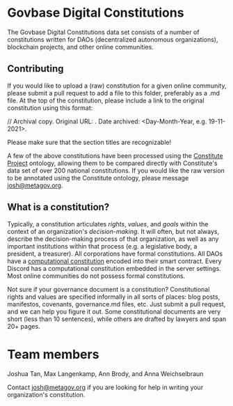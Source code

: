 # Govbase Digital Constitutions

The Govbase Digital Constitutions data set consists of a number of constitutions written for DAOs (decentralized autonomous organizations), blockchain projects, and other online communities.

## Contributing

If you would like to upload a (raw) constitution for a given online community, please submit a pull request to add a file to this folder, preferably as a .md file. At the top of the constitution, please include a link to the original constitution using this format: 

// Archival copy. Original URL: <URL>. Date archived: <Day-Month-Year, e.g. 19-11-2021>.

Please make sure that the section titles are recognizable!

A few of the above constitutions have been processed using the [Constitute Project](https://www.constituteproject.org) ontology, allowing them to be compared directly with Constitute's data set of over 200 national constitutions. If you would like the raw version to be annotated using the Constitute ontology, please message josh@metagov.org.

## What is a constitution?

Typically, a constitution articulates *rights*, *values*, and *goals* within the context of an organization's *decision-making*. It will often, but not always, describe the decision-making process of that organization, as well as any important institutions within that process (e.g. a legislative body, a president, a treasurer). All corporations have formal constitutions. All DAOs have a [computational constitution](https://medium.com/commonsstack/exploring-daos-as-a-new-kind-of-institution-8103e6b156d4) encoded into their smart contract. Every Discord has a computational constitution embedded in the server settings. Most online communities do not possess formal constitutions.

Not sure if your governance document is a constitution? Constitutional rights and values are specified informally in all sorts of places: blog posts, manifestos, covenants, governance.md files, etc. Just submit a pull request, and we can help you figure it out. Some constitutional documents are very short (less than 10 sentences), while others are drafted by lawyers and span 20+ pages.

# Team members
Joshua Tan, Max Langenkamp, Ann Brody, and Anna Weichselbraun

Contact josh@metagov.org if you are looking for help in writing your organization's constitution.
